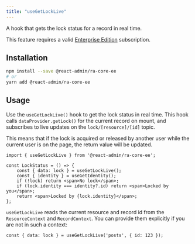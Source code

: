 ```yaml
---
title: "useGetLockLive"
---
```


A hook that gets the lock status for a record in real time.

This feature requires a valid [Enterprise Edition](https://marmelab.com/ra-enterprise/) subscription.

## Installation

```bash
npm install --save @react-admin/ra-core-ee
# or
yarn add @react-admin/ra-core-ee
```

## Usage

Use the `useGetLockLive()` hook to get the lock status in real time. This hook calls `dataProvider.getLock()` for the current record on mount, and subscribes to live updates on the `lock/[resource]/[id]` topic.

This means that if the lock is acquired or released by another user while the current user is on the page, the return value will be updated.

```tsx
import { useGetLockLive } from '@react-admin/ra-core-ee';

const LockStatus = () => {
    const { data: lock } = useGetLockLive();
    const { identity } = useGetIdentity();
    if (!lock) return <span>No lock</span>;
    if (lock.identity === identity?.id) return <span>Locked by you</span>;
    return <span>Locked by {lock.identity}</span>;
};
```

`useGetLockLive` reads the current resource and record id from the `ResourceContext` and `RecordContext`. You can provide them explicitly if you are not in such a context:

```tsx
const { data: lock } = useGetLockLive('posts', { id: 123 });
```
